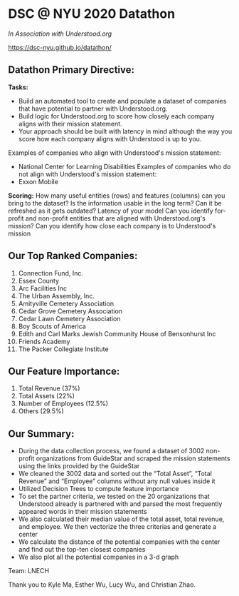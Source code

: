 # DSC @ NYU 2020 Datathon
*In Association with Understood.org*

https://dsc-nyu.github.io/datathon/

## Datathon Primary Directive:
**Tasks:**
* Build an automated tool to create and populate a dataset of companies that have potential to partner with Understood.org.
* Build logic for Understood.org to score how closely each company aligns with their mission statement.
* Your approach should be built with latency in mind although the way you score how each company aligns with Understood is up to you.

Examples of companies who align with Understood's mission statement: 
* National Center for Learning Disabilities
Examples of companies who do not align with Understood's mission statement:
* Exxon Mobile


**Scoring:**
How many useful entities (rows) and features (columns) can you bring to the dataset?
Is the information usable in the long term? Can it be refreshed as it gets outdated?
Latency of your model
Can you identify for-profit and non-profit entities that are aligned with Understood.org's mission?
Can you identify how close each company is to Understood's mission


## Our Top Ranked Companies:
1. Connection Fund, Inc.
2. Essex County
3. Arc Facilities Inc
4. The Urban Assembly, Inc.
5. Amityville Cemetery Association
6. Cedar Grove Cemetery Association
7. Cedar Lawn Cemetery Association
8. Boy Scouts of America
9. Edith and Carl Marks Jewish Community House of Bensonhurst Inc
10. Friends Academy 
11. The Packer Collegiate Institute

## Our Feature Importance:
1. Total Revenue (37%)
2. Total Assets (22%)
3. Number of Employees (12.5%)
4. Others (29.5%)


## Our Summary: 
* During the data collection process, we found a dataset of 3002 non-profit organizations from GuideStar and scraped the mission statements using the links provided by the GuideStar
* We cleaned the 3002 data and sorted out the “Total Asset”, “Total Revenue” and “Employee” columns without any null values inside it
* Utilized Decision Trees to compute feature importance
* To set the partner criteria, we tested on the 20 organizations that Understood already is partnered with and parsed the most frequently appeared words in their mission statements
* We also calculated their median value of the total asset, total revenue, and employee. We then vectorize the three criterias and generate a center
* We calculate the distance of the potential companies with the center and find out the top-ten closest companies
* We also plot all the potential companies in a 3-d graph

Team: LNECH

Thank you to Kyle Ma, Esther Wu, Lucy Wu, and Christian Zhao.

